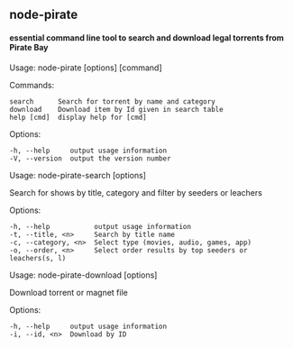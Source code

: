 ## node-pirate

#### essential command line tool to search and download legal torrents from Pirate Bay

 Usage: node-pirate [options] [command]


  Commands:

    search      Search for torrent by name and category
    download    Download item by Id given in search table
    help [cmd]  display help for [cmd]

  Options:

    -h, --help     output usage information
    -V, --version  output the version number


 Usage: node-pirate-search [options]

  Search for shows by title, category and filter by seeders or leachers

  Options:

    -h, --help           output usage information
    -t, --title, <n>     Search by title name
    -c, --category, <n>  Select type (movies, audio, games, app)
    -o, --order, <n>     Select order results by top seeders or leachers(s, l)

 Usage: node-pirate-download [options]

  Download torrent or magnet file

  Options:

    -h, --help     output usage information
    -i, --id, <n>  Download by ID
